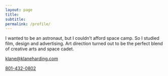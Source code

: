 ```yaml
---
layout: page
title:
subtitle:
permalink: /profile/
---
```


I wanted to be an astronaut, but I couldn’t afford space camp. So I studied film, design and advertising. Art direction turned out to be the perfect blend of creative arts and space cadet.

[klane@klaneharding.com](mailto:klane@klaneharding.com)

[801-432-0802](tel:801-432-0802)
